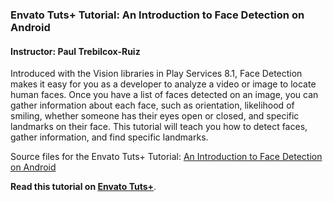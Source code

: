 ### Envato Tuts+ Tutorial: An Introduction to Face Detection on Android

#### Instructor: Paul Trebilcox-Ruiz

Introduced with the Vision libraries in Play Services 8.1, Face Detection makes it easy for you as a developer to analyze a video or image to locate human faces. Once you have a list of faces detected on an image, you can gather information about each face, such as orientation, likelihood of smiling, whether someone has their eyes open or closed, and specific landmarks on their face. This tutorial will teach you how to detect faces, gather information, and find specific landmarks.

Source files for the Envato Tuts+ Tutorial: [An Introduction to Face Detection on Android](http://code.tutsplus.com/tutorials/an-introduction-to-face-detection-on-android--cms-25212)

**Read this tutorial on [Envato Tuts+](https://code.tutsplus.com)**.
